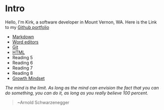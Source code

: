 # Intro
Hello, I'm Kirk, a software developer in Mount Vernon, WA. Here is the Link to my [Github portfolio](https://github.com/KirkGarrison)

- [Markdown](markdown.md)
- [Word editors](Coder-assignment.md)
- [Git](Revisions.md)
- [HTML](HTML.md)
- Reading 5
- Reading 6
- Reading 7
- Reading 8
- [Growth Mindset](growth-mindset.md)

*The mind is the limit. As long as the mind can envision the fact that you can do something, you can do it, as long as you really believe 100 percent.*
> ~Arnold Schwarzenegger

